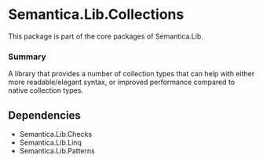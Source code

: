 # Semantica.Lib.Collections
This package is part of the core packages of Semantica.Lib.

### Summary

A library that provides a number of collection types that can help with either more readable/elegant syntax, or improved 
performance compared to native collection types.

## Dependencies

- Semantica.Lib.Checks
- Semantica.Lib.Linq
- Semantica.Lib.Patterns

